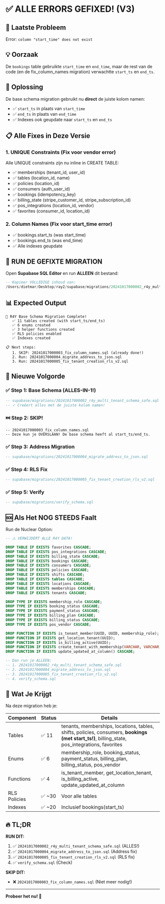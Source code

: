 # ✅ ALLE ERRORS GEFIXED! (V3)

## 🐛 Laatste Probleem
Error: `column "start_time" does not exist`

## 💡 Oorzaak
De `bookings` table gebruikte `start_time` en `end_time`, maar de rest van de code (en de fix_column_names migration) verwachtte `start_ts` en `end_ts`.

## 🔧 Oplossing
De base schema migration gebruikt nu **direct** de juiste kolom namen:
- ✅ `start_ts` in plaats van `start_time`
- ✅ `end_ts` in plaats van `end_time`
- ✅ Indexes ook geupdate naar `start_ts` en `end_ts`

## 📋 Alle Fixes in Deze Versie

### 1. **UNIQUE Constraints** (Fix voor vendor error)
Alle UNIQUE constraints zijn nu inline in CREATE TABLE:
- ✅ memberships (tenant_id, user_id)
- ✅ tables (location_id, name)
- ✅ policies (location_id)
- ✅ consumers (auth_user_id)
- ✅ bookings (idempotency_key)
- ✅ billing_state (stripe_customer_id, stripe_subscription_id)
- ✅ pos_integrations (location_id, vendor)
- ✅ favorites (consumer_id, location_id)

### 2. **Column Names** (Fix voor start_time error)
- ✅ bookings.start_ts (was start_time)
- ✅ bookings.end_ts (was end_time)
- ✅ Alle indexes geupdate

## 🚀 RUN DE GEFIXTE MIGRATION

Open **Supabase SQL Editor** en run **ALLEEN** dit bestand:

```sql
-- Kopieer VOLLEDIGE inhoud van:
/Users/dietmar/Desktop/ray2/supabase/migrations/20241017000002_r4y_multi_tenant_schema_safe.sql
```

## 📊 Expected Output

```
🎉 R4Y Base Schema Migration Complete!
   ✅ 11 tables created (with start_ts/end_ts)
   ✅ 6 enums created
   ✅ 3 helper functions created
   ✅ RLS policies enabled
   ✅ Indexes created

📋 Next steps:
   1. SKIP: 20241017000003_fix_column_names.sql (already done!)
   2. Run: 20241017000004_migrate_address_to_json.sql
   3. Run: 20241017000005_fix_tenant_creation_rls_v2.sql
```

## 📝 Nieuwe Volgorde

### ✅ Step 1: Base Schema (ALLES-IN-1!)
```sql
-- supabase/migrations/20241017000002_r4y_multi_tenant_schema_safe.sql
-- ✓ Creëert alles met de juiste kolom namen!
```

### ⏭️ Step 2: SKIP!
```
-- 20241017000003_fix_column_names.sql
-- Deze kun je OVERSLAAN! De base schema heeft al start_ts/end_ts.
```

### ✅ Step 3: Address Migration
```sql
-- supabase/migrations/20241017000004_migrate_address_to_json.sql
```

### ✅ Step 4: RLS Fix
```sql
-- supabase/migrations/20241017000005_fix_tenant_creation_rls_v2.sql
```

### ✅ Step 5: Verify
```sql
-- supabase/migrations/verify_schema.sql
```

## 🆘 Als Het NOG STEEDS Faalt

Run de Nuclear Option:

```sql
-- ⚠️ VERWIJDERT ALLE R4Y DATA!

DROP TABLE IF EXISTS favorites CASCADE;
DROP TABLE IF EXISTS pos_integrations CASCADE;
DROP TABLE IF EXISTS billing_state CASCADE;
DROP TABLE IF EXISTS bookings CASCADE;
DROP TABLE IF EXISTS consumers CASCADE;
DROP TABLE IF EXISTS policies CASCADE;
DROP TABLE IF EXISTS shifts CASCADE;
DROP TABLE IF EXISTS tables CASCADE;
DROP TABLE IF EXISTS locations CASCADE;
DROP TABLE IF EXISTS memberships CASCADE;
DROP TABLE IF EXISTS tenants CASCADE;

DROP TYPE IF EXISTS membership_role CASCADE;
DROP TYPE IF EXISTS booking_status CASCADE;
DROP TYPE IF EXISTS payment_status CASCADE;
DROP TYPE IF EXISTS billing_plan CASCADE;
DROP TYPE IF EXISTS billing_status CASCADE;
DROP TYPE IF EXISTS pos_vendor CASCADE;

DROP FUNCTION IF EXISTS is_tenant_member(UUID, UUID, membership_role);
DROP FUNCTION IF EXISTS get_location_tenant(UUID);
DROP FUNCTION IF EXISTS is_billing_active(UUID);
DROP FUNCTION IF EXISTS create_tenant_with_membership(VARCHAR, VARCHAR, UUID);
DROP FUNCTION IF EXISTS update_updated_at_column() CASCADE;

-- Dan run je ALLEEN:
-- 1. 20241017000002_r4y_multi_tenant_schema_safe.sql
-- 2. 20241017000004_migrate_address_to_json.sql
-- 3. 20241017000005_fix_tenant_creation_rls_v2.sql
-- 4. verify_schema.sql
```

## 🎯 Wat Je Krijgt

Na deze migration heb je:

| Component | Status | Details |
|-----------|--------|---------|
| Tables | ✅ 11 | tenants, memberships, locations, tables, shifts, policies, consumers, **bookings (met start_ts!)**, billing_state, pos_integrations, favorites |
| Enums | ✅ 6 | membership_role, booking_status, payment_status, billing_plan, billing_status, pos_vendor |
| Functions | ✅ 4 | is_tenant_member, get_location_tenant, is_billing_active, update_updated_at_column |
| RLS Policies | ✅ ~30 | Voor alle tables |
| Indexes | ✅ ~20 | Inclusief bookings(start_ts) |

## 🔥 TL;DR

**RUN DIT:**
1. ✅ `20241017000002_r4y_multi_tenant_schema_safe.sql` (ALLES!)
2. ✅ `20241017000004_migrate_address_to_json.sql` (Address fix)
3. ✅ `20241017000005_fix_tenant_creation_rls_v2.sql` (RLS fix)
4. ✅ `verify_schema.sql` (Check)

**SKIP DIT:**
- ❌ `20241017000003_fix_column_names.sql` (Niet meer nodig!)

---

**Probeer het nu! 🚀**

